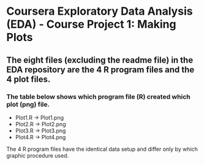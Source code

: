 # Coursera Exploratory Data Analysis (EDA) - Course Project 1:  Making Plots
## The eight files (excluding the readme file) in the EDA repository are the 4 R program files and the 4 plot files.

### The table below shows which program file (R) created which plot (png) file.
- Plot1.R -> Plot1.png
- Plot2.R -> Plot2.png
- Plot3.R -> Plot3.png
- Plot4.R -> Plot4.png

The 4 R program files have the identical data setup and differ only by which graphic procedure used.

